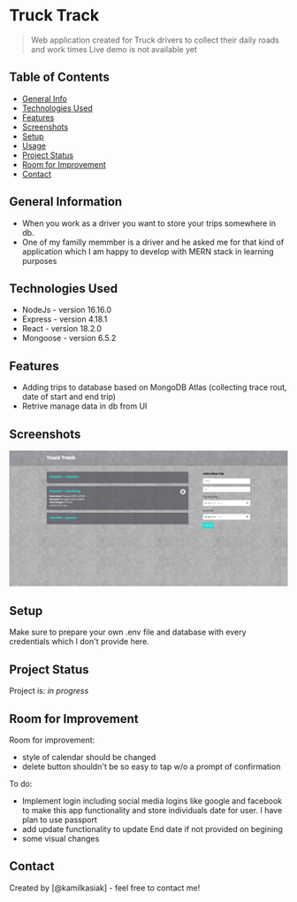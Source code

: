 # Truck Track
> Web application created for Truck drivers to collect their daily roads and work times
> Live demo is not available yet <!-- [_here_](https://www.example.com). -->

## Table of Contents
* [General Info](#general-information)
* [Technologies Used](#technologies-used)
* [Features](#features)
* [Screenshots](#screenshots)
* [Setup](#setup)
* [Usage](#usage)
* [Project Status](#project-status)
* [Room for Improvement](#room-for-improvement)
* [Contact](#contact)
<!-- * [License](#license) -->


## General Information
- When you work as a driver you want to store your trips somewhere in db.
- One of my familly memmber is a driver and he asked me for that kind of application which I am happy to develop with MERN stack in learning purposes
<!-- - What problem does it (intend to) solve?
- What is the purpose of your project?
- Why did you undertake it? -->



## Technologies Used
- NodeJs - version 16.16.0
- Express - version 4.18.1
- React - version 18.2.0
- Mongoose - version 6.5.2


## Features
<!-- List the ready features here: -->
- Adding trips to database based on MongoDB Atlas (collecting trace rout, date of start and end trip)
- Retrive manage data in db from UI



## Screenshots
![Example screenshot](./img/basic.png)



## Setup
Make sure to prepare your own .env file and database with every credentials which I don't provide here.





## Project Status
Project is: _in progress_ 
<!-- / _complete_ / _no longer being worked on_. If you are no longer working on it, provide reasons why. -->


## Room for Improvement
<!-- Include areas you believe need improvement / could be improved. Also add TODOs for future development. -->

Room for improvement:
- style of calendar should be changed
- delete button shouldn't be so easy to tap w/o a prompt of confirmation

To do:
- Implement login including social media logins like google and facebook to make this app functionality and store individuals date for user. I have plan to use passport
- add update functionality to update End date if not provided on begining
- some visual changes




## Contact
Created by [@kamilkasiak] - feel free to contact me!

